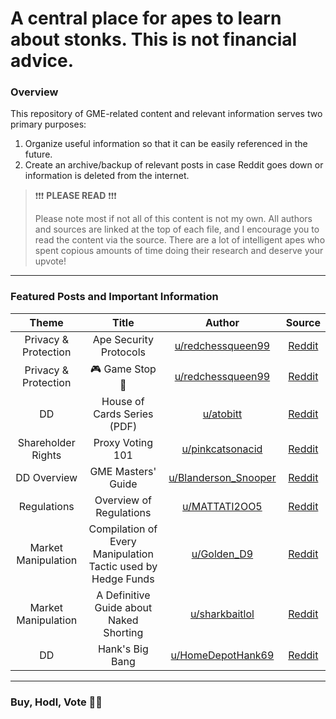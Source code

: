 # A central place for apes to learn about stonks. This is not financial advice.

### Overview
This repository of GME-related content and relevant information serves two primary purposes:
1. Organize useful information so that it can be easily referenced in the future. 
2. Create an archive/backup of relevant posts in case Reddit goes down or information is deleted from the internet. 

> ❗❗❗ **PLEASE READ** ❗❗❗
> 
> Please note most if not all of this content is not my own. All authors and sources are linked at the top of each file, and I encourage you to read the content via the source. There are a lot of intelligent apes who spent copious amounts of time doing their research and deserve your upvote!

---

### Featured Posts and Important Information
| Theme | Title      |  Author  | Source |
| :-------------: | :-------------: |:-------------:| :-------------:|
| Privacy & Protection | Ape Security Protocols |  [u/redchessqueen99](https://www.reddit.com/user/redchessqueen99/) | [Reddit](https://www.reddit.com/r/Superstonk/comments/nsgv3d/ape_security_protocols/) |
| Privacy & Protection | 🎮 Game Stop 🛑 | [u/redchessqueen99](https://www.reddit.com/user/redchessqueen99/) | [Reddit](https://www.reddit.com/r/Superstonk/comments/nplhx7/game_stop/) |
| DD | House of Cards Series (PDF) | [u/atobitt](https://www.reddit.com/user/atobitt/) | [Reddit](https://www.reddit.com/r/Superstonk/comments/nm83eb/a_house_of_cards_parts_i_ii_iii_in_pdf/) |
| Shareholder Rights |  Proxy Voting 101 | [u/pinkcatsonacid](https://www.reddit.com/user/pinkcatsonacid/) | [Reddit](https://www.reddit.com/r/Superstonk/comments/n6isp6/rock_the_vote_proxy_voting_101_the_most_important/) |
| DD Overview | GME Masters' Guide | [u/Blanderson_Snooper](https://www.reddit.com/user/Blanderson_Snooper/) | [Reddit](https://www.reddit.com/r/Superstonk/comments/njwv6n/the_gme_masters_guide_a_dd_campaign_for_apes/) |
| Regulations | Overview of Regulations | [u/MATTATI2OO5](https://www.reddit.com/user/MATTATI2OO5/) | [Reddit](https://www.reddit.com/r/Superstonk/comments/nkn84o/great_breakdownoverview_of_new_rules/) |
| Market Manipulation | Compilation of Every Manipulation Tactic used by Hedge Funds | [u/Golden_D9](https://www.reddit.com/user/Golden_D9/) | [Reddit](https://www.reddit.com/r/Superstonk/comments/n8mizw/here_is_a_complete_compilation_documenting_the/) |
| Market Manipulation | A Definitive Guide about Naked Shorting | [u/sharkbaitlol](https://www.reddit.com/user/sharkbaitlol/) | [Reddit](https://www.reddit.com/r/Superstonk/comments/nt0ojl/everything_superstonk_knows_about_naked_shorting/) |
| DD | Hank's Big Bang | [u/HomeDepotHank69](https://www.reddit.com/user/HomeDepotHank69/) | [Reddit](https://www.reddit.com/r/Superstonk/comments/nu9qq9/hanks_big_bang_quant_apes_glitch_the_simulation/) |
---

### Buy, Hodl, Vote 💎🙌
